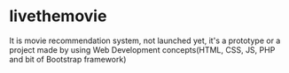 # livethemovie
It is movie recommendation system, not launched yet, it's a prototype or a project made by using Web Development concepts(HTML, CSS, JS, PHP and bit of Bootstrap framework)
